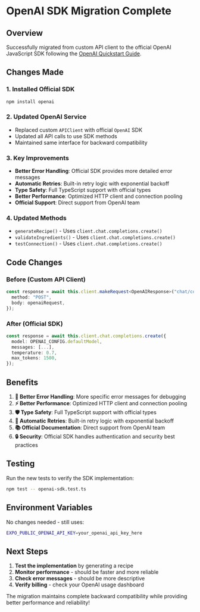 # OpenAI SDK Migration Complete

## Overview

Successfully migrated from custom API client to the official OpenAI JavaScript SDK following the [OpenAI Quickstart Guide](https://platform.openai.com/docs/quickstart).

## Changes Made

### 1. **Installed Official SDK**

```bash
npm install openai
```

### 2. **Updated OpenAI Service**

- Replaced custom `APIClient` with official `OpenAI` SDK
- Updated all API calls to use SDK methods
- Maintained same interface for backward compatibility

### 3. **Key Improvements**

- **Better Error Handling**: Official SDK provides more detailed error messages
- **Automatic Retries**: Built-in retry logic with exponential backoff
- **Type Safety**: Full TypeScript support with official types
- **Better Performance**: Optimized HTTP client and connection pooling
- **Official Support**: Direct support from OpenAI team

### 4. **Updated Methods**

- `generateRecipe()` - Uses `client.chat.completions.create()`
- `validateIngredients()` - Uses `client.chat.completions.create()`
- `testConnection()` - Uses `client.chat.completions.create()`

## Code Changes

### Before (Custom API Client)

```typescript
const response = await this.client.makeRequest<OpenAIResponse>("chat/completions", {
  method: "POST",
  body: openaiRequest,
});
```

### After (Official SDK)

```typescript
const response = await this.client.chat.completions.create({
  model: OPENAI_CONFIG.defaultModel,
  messages: [...],
  temperature: 0.7,
  max_tokens: 1500,
});
```

## Benefits

1. **🔧 Better Error Handling**: More specific error messages for debugging
2. **⚡ Better Performance**: Optimized HTTP client and connection pooling
3. **🛡️ Type Safety**: Full TypeScript support with official types
4. **🔄 Automatic Retries**: Built-in retry logic with exponential backoff
5. **📚 Official Documentation**: Direct support from OpenAI team
6. **🔒 Security**: Official SDK handles authentication and security best practices

## Testing

Run the new tests to verify the SDK implementation:

```bash
npm test -- openai-sdk.test.ts
```

## Environment Variables

No changes needed - still uses:

```bash
EXPO_PUBLIC_OPENAI_API_KEY=your_openai_api_key_here
```

## Next Steps

1. **Test the implementation** by generating a recipe
2. **Monitor performance** - should be faster and more reliable
3. **Check error messages** - should be more descriptive
4. **Verify billing** - check your OpenAI usage dashboard

The migration maintains complete backward compatibility while providing better performance and reliability!
